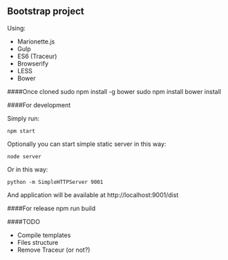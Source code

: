 Bootstrap project
-----------------

Using:

 - Marionette.js
 - Gulp
 - ES6 (Traceur)
 - Browserify
 - LESS
 - Bower


####Once cloned
    sudo npm install -g bower
    sudo npm install
    bower install


####For development

Simply run:

    npm start

Optionally you can start simple static server in this way:

    node server

Or in this way:

    python -m SimpleHTTPServer 9001

And application will be available at http://localhost:9001/dist


####For release
    npm run build


####TODO

 - Compile templates
 - Files structure
 - Remove Traceur (or not?)

